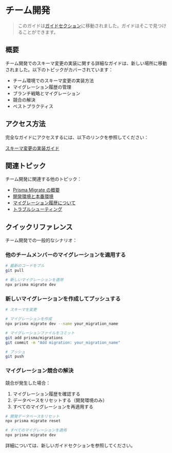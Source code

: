 # チーム開発

> このガイドは[ガイドセクション](/docs/guides/implementing-schema-changes)に移動されました。ガイドはそこで見つけることができます。

## 概要

チーム開発でのスキーマ変更の実装に関する詳細なガイドは、新しい場所に移動されました。以下のトピックがカバーされています：

- チーム環境でのスキーマ変更の実装方法
- マイグレーション履歴の管理
- ブランチ戦略とマイグレーション
- 競合の解決
- ベストプラクティス

## アクセス方法

完全なガイドにアクセスするには、以下のリンクを参照してください：

[スキーマ変更の実装ガイド](/docs/guides/implementing-schema-changes)

## 関連トピック

チーム開発に関連する他のトピック：

- [Prisma Migrate の概要](/docs/orm/prisma-migrate/understanding-prisma-migrate/overview)
- [開発環境と本番環境](/docs/orm/prisma-migrate/workflows/development-and-production)
- [マイグレーション履歴について](/docs/orm/prisma-migrate/understanding-prisma-migrate/migration-histories)
- [トラブルシューティング](/docs/orm/prisma-migrate/workflows/troubleshooting)

## クイックリファレンス

チーム開発での一般的なシナリオ：

### 他のチームメンバーのマイグレーションを適用する

```bash
# 最新のコードをプル
git pull

# 新しいマイグレーションを適用
npx prisma migrate dev
```

### 新しいマイグレーションを作成してプッシュする

```bash
# スキーマを変更

# マイグレーションを作成
npx prisma migrate dev --name your_migration_name

# マイグレーションファイルをコミット
git add prisma/migrations
git commit -m "Add migration: your_migration_name"

# プッシュ
git push
```

### マイグレーション競合の解決

競合が発生した場合：

1. マイグレーション履歴を確認する
2. データベースをリセットする（開発環境のみ）
3. すべてのマイグレーションを再適用する

```bash
# 開発データベースをリセット
npx prisma migrate reset

# すべてのマイグレーションを適用
npx prisma migrate dev
```

詳細については、新しいガイドセクションを参照してください。
